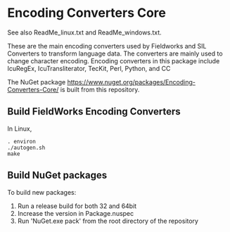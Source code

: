 # Encoding Converters Core

See also ReadMe_linux.txt and ReadMe_windows.txt.

These are the main encoding converters used by Fieldworks and SIL Converters to transform language data.
The converters are mainly used to change character encoding.
Encoding converters in this package include IcuRegEx, IcuTransliterator, TecKit, Perl, Python, and CC

The NuGet package https://www.nuget.org/packages/Encoding-Converters-Core/ is built from this repository.

## Build FieldWorks Encoding Converters

In Linux,

    . environ
    ./autogen.sh
    make

## Build NuGet packages

To build new packages:
1. Run a release build for both 32 and 64bit
2. Increase the version in Package.nuspec
3. Run 'NuGet.exe pack' from the root directory of the repository

